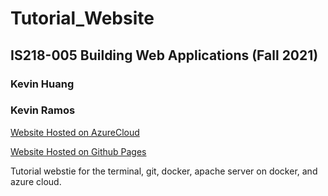 # Tutorial_Website

## IS218-005 Building Web Applications (Fall 2021)

### Kevin Huang
### Kevin Ramos

[Website Hosted on AzureCloud](http://tutorial218final.eastus.azurecontainer.io/)

[Website Hosted on Github Pages](https://k3vinhu4ng.github.io/Tutorial_Website/)


Tutorial webstie for the terminal, git, docker, apache server on docker, and azure cloud.
